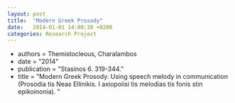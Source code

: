 ```yaml
---
layout: post
title:  "Modern Greek Prosody"
date:   2014-01-01 14:08:38 +0200
categories: Research Project
---
```


- authors = Themistocleous, Charalambos
- date = "2014"
- publication = "Stasinos 6. 319-344."
- title = "Modern Greek Prosody. Using speech melody in communication (Prosodia tis Neas Ellinikis. I axiopoiisi tis melodias tis fonis stin epikoinonia). "
